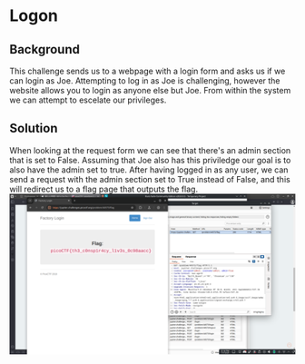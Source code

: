 # Logon

## Background

This challenge sends us to a webpage with a login form and asks us if we can login as Joe. Attempting to log in as Joe is challenging,
however the website allows you to login as anyone else but Joe. From within the system we can attempt to escelate our privileges.


## Solution

When looking at the request form we can see that there's an admin section
that is set to False. Assuming that Joe also has this priviledge our goal is to also have the admin set to true. After having logged in as 
any user, we can send a request with the admin section set to True instead of False, and this will redirect us to a flag page that outputs 
the flag. ![flag](flag.png)
